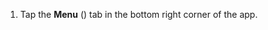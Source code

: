 1. Tap the **Menu** (<i class="zulip-icon zulip-icon-mobile-menu mobile-help"></i>)
   tab in the bottom right corner of the app.
